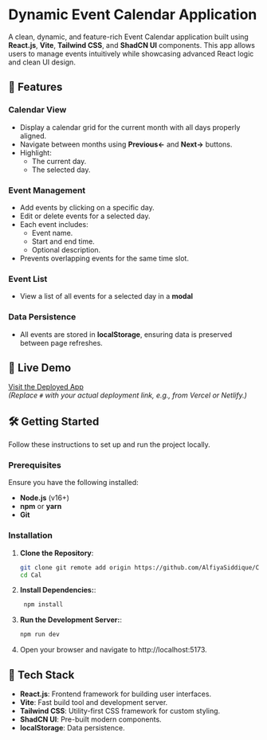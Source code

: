 # Dynamic Event Calendar Application

A clean, dynamic, and feature-rich Event Calendar application built using **React.js**, **Vite**, **Tailwind CSS**, and **ShadCN UI** components. This app allows users to manage events intuitively while showcasing advanced React logic and clean UI design.

## 🌟 Features

### Calendar View
- Display a calendar grid for the current month with all days properly aligned.
- Navigate between months using **Previous<-** and **Next->** buttons.
- Highlight:
  - The current day.
  - The selected day.

### Event Management
- Add events by clicking on a specific day.
- Edit or delete events for a selected day.
- Each event includes:
  - Event name.
  - Start and end time.
  - Optional description.
- Prevents overlapping events for the same time slot.

### Event List
- View a list of all events for a selected day in a **modal**

### Data Persistence
- All events are stored in **localStorage**, ensuring data is preserved between page refreshes.

## 🚀 Live Demo
[Visit the Deployed App](https://ephemeral-baklava-8404ce.netlify.app/)  
*(Replace `#` with your actual deployment link, e.g., from Vercel or Netlify.)*

## 🛠️ Getting Started

Follow these instructions to set up and run the project locally.

### Prerequisites
Ensure you have the following installed:
- **Node.js** (v16+)
- **npm** or **yarn**
- **Git**

### Installation

1. **Clone the Repository**:
   ```bash
   git clone git remote add origin https://github.com/AlfiyaSiddique/Cal.git
   cd Cal

2. **Install Dependencies:**:
   ```bash
    npm install 

3. **Run the Development Server:**:
   ```bash
   npm run dev

4. Open your browser and navigate to http://localhost:5173.


## 🧰 Tech Stack

- **React.js**: Frontend framework for building user interfaces.  
- **Vite**: Fast build tool and development server.  
- **Tailwind CSS**: Utility-first CSS framework for custom styling.  
- **ShadCN UI**: Pre-built modern components.  
- **localStorage**: Data persistence.  
